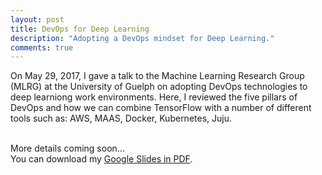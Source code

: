 ```yaml
---
layout: post
title: DevOps for Deep Learning
description: "Adopting a DevOps mindset for Deep Learning."
comments: true
---
```


On May 29, 2017, I gave a talk to the Machine Learning Research Group (MLRG) at
the University of Guelph on adopting DevOps technologies to deep learniong work
environments. Here, I reviewed the five pillars of DevOps and how we can combine
TensorFlow with a number of different tools such as: AWS, MAAS, Docker,
Kubernetes, Juju. 

<br />
More details coming soon...

<br />
You can download my <a href="https://drive.google.com/file/d/1rUyAx6kFCDhilBE0-Na926t2ltW-KkCk/view?usp=sharing" target="_blank">Google Slides in PDF</a>.
